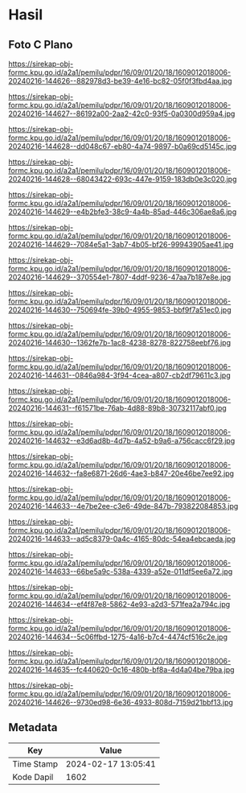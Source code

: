# Hasil

## Foto C Plano

https://sirekap-obj-formc.kpu.go.id/a2a1/pemilu/pdpr/16/09/01/20/18/1609012018006-20240216-144626--882978d3-be39-4e16-bc82-05f0f3fbd4aa.jpg

https://sirekap-obj-formc.kpu.go.id/a2a1/pemilu/pdpr/16/09/01/20/18/1609012018006-20240216-144627--86192a00-2aa2-42c0-93f5-0a0300d959a4.jpg

https://sirekap-obj-formc.kpu.go.id/a2a1/pemilu/pdpr/16/09/01/20/18/1609012018006-20240216-144628--dd048c67-eb80-4a74-9897-b0a69cd5145c.jpg

https://sirekap-obj-formc.kpu.go.id/a2a1/pemilu/pdpr/16/09/01/20/18/1609012018006-20240216-144628--68043422-693c-447e-9159-183db0e3c020.jpg

https://sirekap-obj-formc.kpu.go.id/a2a1/pemilu/pdpr/16/09/01/20/18/1609012018006-20240216-144629--e4b2bfe3-38c9-4a4b-85ad-446c306ae8a6.jpg

https://sirekap-obj-formc.kpu.go.id/a2a1/pemilu/pdpr/16/09/01/20/18/1609012018006-20240216-144629--7084e5a1-3ab7-4b05-bf26-99943905ae41.jpg

https://sirekap-obj-formc.kpu.go.id/a2a1/pemilu/pdpr/16/09/01/20/18/1609012018006-20240216-144629--370554e1-7807-4ddf-9236-47aa7b187e8e.jpg

https://sirekap-obj-formc.kpu.go.id/a2a1/pemilu/pdpr/16/09/01/20/18/1609012018006-20240216-144630--750694fe-39b0-4955-9853-bbf9f7a51ec0.jpg

https://sirekap-obj-formc.kpu.go.id/a2a1/pemilu/pdpr/16/09/01/20/18/1609012018006-20240216-144630--1362fe7b-1ac8-4238-8278-822758eebf76.jpg

https://sirekap-obj-formc.kpu.go.id/a2a1/pemilu/pdpr/16/09/01/20/18/1609012018006-20240216-144631--0846a984-3f94-4cea-a807-cb2df79611c3.jpg

https://sirekap-obj-formc.kpu.go.id/a2a1/pemilu/pdpr/16/09/01/20/18/1609012018006-20240216-144631--f61571be-76ab-4d88-89b8-30732117abf0.jpg

https://sirekap-obj-formc.kpu.go.id/a2a1/pemilu/pdpr/16/09/01/20/18/1609012018006-20240216-144632--e3d6ad8b-4d7b-4a52-b9a6-a756cacc6f29.jpg

https://sirekap-obj-formc.kpu.go.id/a2a1/pemilu/pdpr/16/09/01/20/18/1609012018006-20240216-144632--fa8e6871-26d6-4ae3-b847-20e46be7ee92.jpg

https://sirekap-obj-formc.kpu.go.id/a2a1/pemilu/pdpr/16/09/01/20/18/1609012018006-20240216-144633--4e7be2ee-c3e6-49de-847b-793822084853.jpg

https://sirekap-obj-formc.kpu.go.id/a2a1/pemilu/pdpr/16/09/01/20/18/1609012018006-20240216-144633--ad5c8379-0a4c-4165-80dc-54ea4ebcaeda.jpg

https://sirekap-obj-formc.kpu.go.id/a2a1/pemilu/pdpr/16/09/01/20/18/1609012018006-20240216-144633--66be5a9c-538a-4339-a52e-011df5ee6a72.jpg

https://sirekap-obj-formc.kpu.go.id/a2a1/pemilu/pdpr/16/09/01/20/18/1609012018006-20240216-144634--ef4f87e8-5862-4e93-a2d3-571fea2a794c.jpg

https://sirekap-obj-formc.kpu.go.id/a2a1/pemilu/pdpr/16/09/01/20/18/1609012018006-20240216-144634--5c06ffbd-1275-4a16-b7c4-4474cf516c2e.jpg

https://sirekap-obj-formc.kpu.go.id/a2a1/pemilu/pdpr/16/09/01/20/18/1609012018006-20240216-144635--fc440620-0c16-480b-bf8a-4d4a04be79ba.jpg

https://sirekap-obj-formc.kpu.go.id/a2a1/pemilu/pdpr/16/09/01/20/18/1609012018006-20240216-144626--9730ed98-6e36-4933-808d-7159d21bbf13.jpg


## Metadata

| Key        | Value               |
| ---------- | ------------------- |
| Time Stamp | 2024-02-17 13:05:41 |
| Kode Dapil | 1602                |



